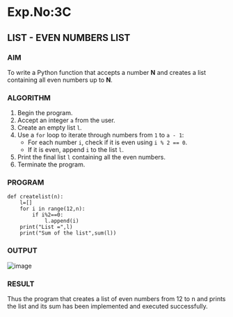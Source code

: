 # Exp.No:3C
## LIST - EVEN NUMBERS LIST

### AIM  
To write a Python function that accepts a number **N** and creates a list containing all even numbers up to **N**.

### ALGORITHM

1. Begin the program.  
2. Accept an integer `a` from the user.  
3. Create an empty list `l`.  
4. Use a `for` loop to iterate through numbers from `1` to `a - 1`:  
   - For each number `i`, check if it is even using `i % 2 == 0`.  
   - If it is even, append `i` to the list `l`.  
5. Print the final list `l` containing all the even numbers.  
6. Terminate the program.

### PROGRAM

```
def createlist(n):
    l=[]
    for i in range(12,n):
        if i%2==0:
            l.append(i)
    print("List =",l)
    print("Sum of the list",sum(l))
```

### OUTPUT
![image](https://github.com/user-attachments/assets/ed7c4457-ae3f-44e7-9595-582c59638b5a)

### RESULT
Thus the program that creates a list of even numbers from 12 to n and prints the list and its sum has been implemented and executed successfully.
